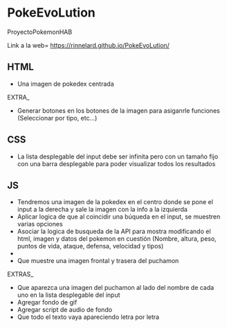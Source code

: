# PokeEvoLution

ProyectoPokemonHAB

Link a la web= https://rinnelard.github.io/PokeEvoLution/

## HTML

-   Una imagen de pokedex centrada

EXTRA\_

-   Generar botones en los botones de la imagen para asiganrle funciones (Seleccionar por tipo, etc...)

## CSS

-   La lista desplegable del input debe ser infinita pero con un tamaño fijo con una barra desplegable para poder visualizar todos los resultados

## JS

-   Tendremos una imagen de la pokedex en el centro donde se pone el input a la derecha y sale la imagen con la info a la izquierda
-   Aplicar logica de que al coincidir una búqueda en el input, se muestren varias opciones
-   Asociar la logica de busqueda de la API para mostra modificando el html, imagen y datos del pokemon en cuestión (Nombre, altura, peso, puntos de vida, ataque, defensa, velocidad y tipos)
-
-   Que muestre una imagen frontal y trasera del puchamon

EXTRAS\_

-   Que aparezca una imagen del puchamon al lado del nombre de cada uno en la lista desplegable del input
-   Agregar fondo de gif
-   Agregar script de audio de fondo
-   Que todo el texto vaya apareciendo letra por letra

